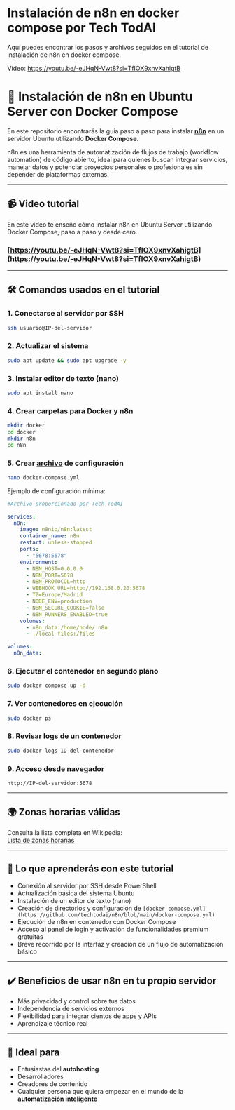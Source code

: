# Instalación de n8n en docker compose por Tech TodAI
Aquí puedes encontrar los pasos y archivos seguidos en el tutorial de instalación de n8n en docker compose.

Vídeo: https://youtu.be/-eJHqN-Vwt8?si=TfIOX9xnvXahigtB


# 🚀 Instalación de n8n en Ubuntu Server con Docker Compose

En este repositorio encontrarás la guía paso a paso para instalar **[n8n](https://n8n.io/)** en un servidor Ubuntu utilizando **Docker Compose**.

n8n es una herramienta de automatización de flujos de trabajo (workflow automation) de código abierto, ideal para quienes buscan integrar servicios, manejar datos y potenciar proyectos personales o profesionales sin depender de plataformas externas.

---

## 📹 Video tutorial
En este video te enseño cómo instalar n8n en Ubuntu Server utilizando Docker Compose, paso a paso y desde cero.

### [https://youtu.be/-eJHqN-Vwt8?si=TfIOX9xnvXahigtB](https://youtu.be/-eJHqN-Vwt8?si=TfIOX9xnvXahigtB)
---

## 🛠️ Comandos usados en el tutorial

### 1. Conectarse al servidor por SSH
```bash
ssh usuario@IP-del-servidor
```

### 2. Actualizar el sistema
```bash
sudo apt update && sudo apt upgrade -y
```

### 3. Instalar editor de texto (nano)
```bash
sudo apt install nano
```

### 4. Crear carpetas para Docker y n8n
```bash
mkdir docker
cd docker
mkdir n8n
cd n8n
```

### 5. Crear [archivo](https://github.com/techtodai/n8n/blob/main/docker-compose.yml) de configuración
```bash
nano docker-compose.yml
```

Ejemplo de configuración mínima:
```yaml
#Archivo proporcionado por Tech TodAI

services:
  n8n:
    image: n8nio/n8n:latest
    container_name: n8n
    restart: unless-stopped
    ports:
      - "5678:5678"
    environment:
      - N8N_HOST=0.0.0.0
      - N8N_PORT=5678
      - N8N_PROTOCOL=http
      - WEBHOOK_URL=http://192.168.0.20:5678
      - TZ=Europe/Madrid
      - NODE_ENV=production
      - N8N_SECURE_COOKIE=false
      - N8N_RUNNERS_ENABLED=true
    volumes:
      - n8n_data:/home/node/.n8n
      - ./local-files:/files

volumes:
  n8n_data:
```

### 6. Ejecutar el contenedor en segundo plano
```bash
sudo docker compose up -d
```

### 7. Ver contenedores en ejecución
```bash
sudo docker ps
```

### 8. Revisar logs de un contenedor
```bash
sudo docker logs ID-del-contenedor
```

### 9. Acceso desde navegador
```
http://IP-del-servidor:5678
```

---

## 🌍 Zonas horarias válidas
Consulta la lista completa en Wikipedia:  
[Lista de zonas horarias](https://en.wikipedia.org/wiki/List_of_tz_database_time_zones#List)

---

## 🎯 Lo que aprenderás con este tutorial
- Conexión al servidor por SSH desde PowerShell  
- Actualización básica del sistema Ubuntu  
- Instalación de un editor de texto (nano)  
- Creación de directorios y configuración de `[docker-compose.yml](https://github.com/techtodai/n8n/blob/main/docker-compose.yml)`  
- Ejecución de n8n en contenedor con Docker Compose  
- Acceso al panel de login y activación de funcionalidades premium gratuitas  
- Breve recorrido por la interfaz y creación de un flujo de automatización básico  

---

## ✔️ Beneficios de usar n8n en tu propio servidor
- Más privacidad y control sobre tus datos  
- Independencia de servicios externos  
- Flexibilidad para integrar cientos de apps y APIs  
- Aprendizaje técnico real  

---

## 👥 Ideal para
- Entusiastas del **autohosting**  
- Desarrolladores  
- Creadores de contenido  
- Cualquier persona que quiera empezar en el mundo de la **automatización inteligente**  
